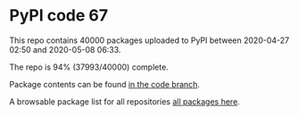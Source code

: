 # PyPI code 67

This repo contains 40000 packages uploaded to PyPI between 
2020-04-27 02:50 and 2020-05-08 06:33.

The repo is 94% (37993/40000) complete.

Package contents can be found [in the code branch](https://github.com/pypi-data/pypi-mirror-67/tree/code/packages).

A browsable package list for all repositories [all packages here](https://pypi-data.github.io/website/repositories/pypi-mirror-67).


